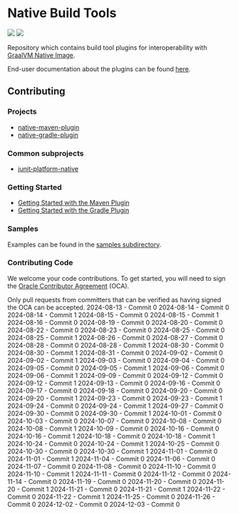 # Native Build Tools
![](https://github.com/graalvm/native-build-tools/actions/workflows/test-native-gradle-plugin.yml/badge.svg)
![](https://github.com/graalvm/native-build-tools/actions/workflows/test-native-maven-plugin.yml/badge.svg)

Repository which contains build tool plugins for interoperability with [GraalVM Native Image](https://www.graalvm.org/reference-manual/native-image/).

End-user documentation about the plugins can be found [here](https://graalvm.github.io/native-build-tools/).

## Contributing
### Projects
 * [native-maven-plugin](native-maven-plugin/README.md)
 * [native-gradle-plugin](native-gradle-plugin/README.md)

### Common subprojects
 * [junit-platform-native](common/junit-platform-native/README.md)

### Getting Started

* [Getting Started with the Maven Plugin](https://graalvm.github.io/native-build-tools/latest/maven-plugin-quickstart.html)
* [Getting Started with the Gradle Plugin](https://graalvm.github.io/native-build-tools/latest/gradle-plugin-quickstart.html)

### Samples

Examples can be found in the [samples subdirectory](samples).

### Contributing Code
We welcome your code contributions. To get started, you will need to sign the [Oracle Contributor Agreement](https://oca.opensource.oracle.com) (OCA).

Only pull requests from committers that can be verified as having signed the OCA can be accepted.
2024-08-13 - Commit 0
2024-08-14 - Commit 0
2024-08-14 - Commit 1
2024-08-15 - Commit 0
2024-08-15 - Commit 1
2024-08-16 - Commit 0
2024-08-19 - Commit 0
2024-08-20 - Commit 0
2024-08-22 - Commit 0
2024-08-23 - Commit 0
2024-08-25 - Commit 0
2024-08-25 - Commit 1
2024-08-26 - Commit 0
2024-08-27 - Commit 0
2024-08-28 - Commit 0
2024-08-28 - Commit 1
2024-08-30 - Commit 0
2024-08-30 - Commit 1
2024-08-31 - Commit 0
2024-09-02 - Commit 0
2024-09-02 - Commit 1
2024-09-03 - Commit 0
2024-09-04 - Commit 0
2024-09-05 - Commit 0
2024-09-05 - Commit 1
2024-09-06 - Commit 0
2024-09-06 - Commit 1
2024-09-09 - Commit 0
2024-09-12 - Commit 0
2024-09-12 - Commit 1
2024-09-13 - Commit 0
2024-09-16 - Commit 0
2024-09-17 - Commit 0
2024-09-18 - Commit 0
2024-09-20 - Commit 0
2024-09-20 - Commit 1
2024-09-23 - Commit 0
2024-09-23 - Commit 1
2024-09-24 - Commit 0
2024-09-24 - Commit 1
2024-09-27 - Commit 0
2024-09-30 - Commit 0
2024-09-30 - Commit 1
2024-10-01 - Commit 0
2024-10-03 - Commit 0
2024-10-07 - Commit 0
2024-10-08 - Commit 0
2024-10-08 - Commit 1
2024-10-09 - Commit 0
2024-10-16 - Commit 0
2024-10-16 - Commit 1
2024-10-18 - Commit 0
2024-10-18 - Commit 1
2024-10-24 - Commit 0
2024-10-24 - Commit 1
2024-10-25 - Commit 0
2024-10-30 - Commit 0
2024-10-30 - Commit 1
2024-11-01 - Commit 0
2024-11-01 - Commit 1
2024-11-04 - Commit 0
2024-11-06 - Commit 0
2024-11-07 - Commit 0
2024-11-08 - Commit 0
2024-11-10 - Commit 0
2024-11-10 - Commit 1
2024-11-11 - Commit 0
2024-11-12 - Commit 0
2024-11-14 - Commit 0
2024-11-19 - Commit 0
2024-11-20 - Commit 0
2024-11-20 - Commit 1
2024-11-21 - Commit 0
2024-11-21 - Commit 1
2024-11-22 - Commit 0
2024-11-22 - Commit 1
2024-11-25 - Commit 0
2024-11-26 - Commit 0
2024-12-02 - Commit 0
2024-12-03 - Commit 0
